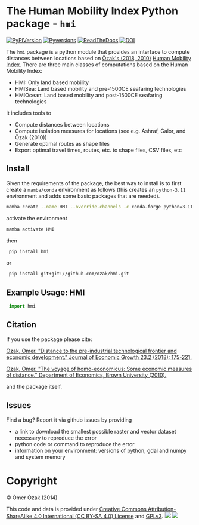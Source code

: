 The Human Mobility Index Python package - `hmi`
===========

<a href="https://pypi.python.org/pypi/hmi/">![PyPiVersion](https://img.shields.io/pypi/v/hmi.svg)</a> <a href="">![Pyversions](https://img.shields.io/pypi/pyversions/hmi.svg)</a> <a href="https://hmi.readthedocs.io/en/latest/">![ReadTheDocs](https://readthedocs.org/projects/hmi/badge/?version=latest&style=plastic)</a> <a>[![DOI](https://zenodo.org/badge/DOI/10.5281/zenodo.14291904.svg)](https://doi.org/10.5281/zenodo.14291904)</a>

The ``hmi`` package is a python module that provides an interface to compute distances between locations based on [Özak's (2018, ](http://rdcu.be/I4YI)[2010)](http://omerozak.com/pdf/Ozak_voyage.pdf) [Human Mobility Index](https://human-mobility-index.github.io/). There are three main classes of computations based on the Human Mobility Index:

- HMI: Only land based mobility
- HMISea: Land based mobility and pre-1500CE seafaring technologies
- HMIOcean: Land based mobility and post-1500CE seafaring technologies

It includes tools to 

- Compute distances between locations
- Compute isolation measures for locations (see e.g. Ashraf, Galor, and Özak (2010))
- Generate optimal routes as shape files
- Export optimal travel times, routes, etc. to shape files, CSV files, etc

Install
-------

Given the requirements of the package, the best way to install is to first create a `mamba/conda`  environment as follows (this creates an `python-3.11` environment and adds some basic packages that are needed).

```bash
mamba create --name HMI --override-channels -c conda-forge python=3.11 pip geopandas georasters jupyterlab jupyter seaborn geoplot pysal 
```

activate the environment

```bash
mamba activate HMI
```

then 

```bash
 pip install hmi
```
 or

```bash
 pip install git+git://github.com/ozak/hmi.git
```

Example Usage: HMI
-------------------------

``` python
 import hmi 
``` 

## Citation

If you use the package please cite:

[Özak, Ömer. "Distance to the pre-industrial technological frontier and economic development." Journal of Economic Growth 23.2 (2018): 175-221.](http://rdcu.be/I4YI)

[Özak, Ömer. "The voyage of homo-economicus: Some economic measures of distance." Department of Economics, Brown University (2010).](http://omerozak.com/pdf/Ozak_voyage.pdf)

and the package itself.
 
Issues
------

Find a bug? Report it via github issues by providing

- a link to download the smallest possible raster and vector dataset necessary to reproduce the error
- python code or command to reproduce the error
- information on your environment: versions of python, gdal and numpy and system memory


# Copyright 

&copy; Ömer Özak (2014)

This code and data is provided under [Creative Commons Attribution-ShareAlike 4.0 International (CC BY-SA 4.0) License](https://creativecommons.org/licenses/by-sa/4.0/) and [GPLv3](https://www.gnu.org/licenses/gpl-3.0.html).
![](http://mirrors.creativecommons.org/presskit/buttons/88x31/svg/by-sa.svg) ![](https://www.gnu.org/graphics/gplv3-127x51.png)
